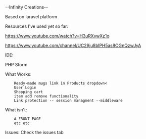 --Infinity Creations--

Based on laravel platform

Resources I've used yet so far:

https://www.youtube.com/watch?v=H3uRXvwXz1o

https://www.youtube.com/channel/UC29ju8bIPH5as8OGnQzwJyA

IDE: 

PHP Storm

What Works:

        Ready-made mugs link in Products dropdown<
        User Login
        Shopping cart
        item add remove functionality
        Link protection -- session managment --middleware
        
What isn't:

        A FRONT PAGE
        etc etc

Issues: Check the issues tab
